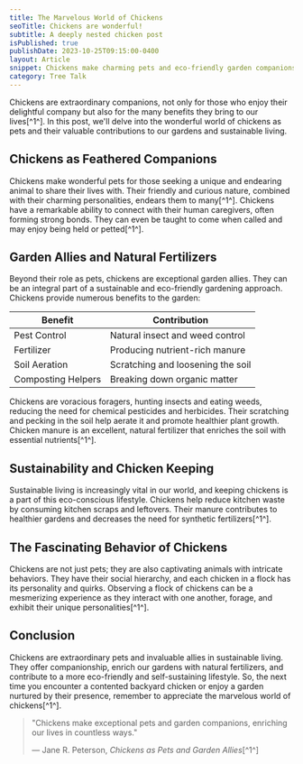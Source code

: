 ```yaml
---
title: The Marvelous World of Chickens
seoTitle: Chickens are wonderful!
subtitle: A deeply nested chicken post
isPublished: true
publishDate: 2023-10-25T09:15:00-0400
layout: Article
snippet: Chickens make charming pets and eco-friendly garden companions, enriching lives through their delightful personalities and natural contributions.
category: Tree Talk
---
```


Chickens are extraordinary companions, not only for those who enjoy their delightful company but also for the many benefits they bring to our lives[^1^]. In this post, we'll delve into the wonderful world of chickens as pets and their valuable contributions to our gardens and sustainable living.

## Chickens as Feathered Companions

Chickens make wonderful pets for those seeking a unique and endearing animal to share their lives with. Their friendly and curious nature, combined with their charming personalities, endears them to many[^1^]. Chickens have a remarkable ability to connect with their human caregivers, often forming strong bonds. They can even be taught to come when called and may enjoy being held or petted[^1^].

## Garden Allies and Natural Fertilizers

Beyond their role as pets, chickens are exceptional garden allies. They can be an integral part of a sustainable and eco-friendly gardening approach. Chickens provide numerous benefits to the garden:

| Benefit             | Contribution                     |
|---------------------|----------------------------------|
| Pest Control        | Natural insect and weed control  |
| Fertilizer          | Producing nutrient-rich manure    |
| Soil Aeration       | Scratching and loosening the soil |
| Composting Helpers  | Breaking down organic matter     |

Chickens are voracious foragers, hunting insects and eating weeds, reducing the need for chemical pesticides and herbicides. Their scratching and pecking in the soil help aerate it and promote healthier plant growth. Chicken manure is an excellent, natural fertilizer that enriches the soil with essential nutrients[^1^].

## Sustainability and Chicken Keeping

Sustainable living is increasingly vital in our world, and keeping chickens is a part of this eco-conscious lifestyle. Chickens help reduce kitchen waste by consuming kitchen scraps and leftovers. Their manure contributes to healthier gardens and decreases the need for synthetic fertilizers[^1^].

## The Fascinating Behavior of Chickens

Chickens are not just pets; they are also captivating animals with intricate behaviors. They have their social hierarchy, and each chicken in a flock has its personality and quirks. Observing a flock of chickens can be a mesmerizing experience as they interact with one another, forage, and exhibit their unique personalities[^1^].

## Conclusion

Chickens are extraordinary pets and invaluable allies in sustainable living. They offer companionship, enrich our gardens with natural fertilizers, and contribute to a more eco-friendly and self-sustaining lifestyle. So, the next time you encounter a contented backyard chicken or enjoy a garden nurtured by their presence, remember to appreciate the marvelous world of chickens[^1^].

> "Chickens make exceptional pets and garden companions, enriching our lives in countless ways."
>
> — Jane R. Peterson, *Chickens as Pets and Garden Allies*[^1^]

